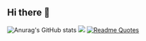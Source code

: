 ## Hi there 👋

![Anurag's GitHub stats](https://github-readme-stats.vercel.app/api?username=2900xt&show_icons=true&theme=radical) ![](https://komarev.com/ghpvc/?username=your-github-username)
[![Readme Quotes](https://quotes-github-readme.vercel.app/api?type=horizontal&theme=dark)](https://github.com/piyushsuthar/github-readme-quotes)
